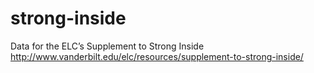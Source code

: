 # strong-inside
Data for the ELC’s Supplement to Strong Inside http://www.vanderbilt.edu/elc/resources/supplement-to-strong-inside/
